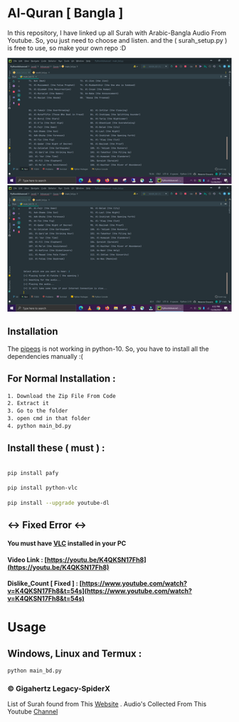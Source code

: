 # Al-Quran [ Bangla ]
In this repository, I have linked up all Surah with Arabic-Bangla Audio From Youtube. So, you just need to choose and listen. and the ( surah_setup.py ) is free to use, so make your own repo :D

![Ss1](https://github.com/GigaHertzLegacy-SpiderX/Al-Quran/blob/main/Images/1.png)
![Ss2](https://github.com/GigaHertzLegacy-SpiderX/Al-Quran/blob/main/Images/2.png)
 
## Installation

The [pipeqs](https://pypi.org/project/pipreqs/) is not working in python-10. So, you have to install all the dependencies manually :(

## For Normal Installation :
```sh
1. Download the Zip File From Code
2. Extract it
3. Go to the folder
3. open cmd in that folder
4. python main_bd.py 
```
## Install these ( must ) :
```bash

pip install pafy

pip install python-vlc

pip install --upgrade youtube-dl

```
## <-> Fixed Error <->
#### You must have [VLC](https://www.videolan.org/vlc/download-windows.html) installed in your PC
#### Video Link : [https://youtu.be/K4QKSN17Fh8](https://youtu.be/K4QKSN17Fh8)
#### Dislike_Count [ Fixed ] : [https://www.youtube.com/watch?v=K4QKSN17Fh8&t=54s](https://www.youtube.com/watch?v=K4QKSN17Fh8&t=54s)
# Usage 
## Windows, Linux and Termux :

```
python main_bd.py
```
### © Gigahertz Legacy-SpiderX
List of Surah found from This [Website](https://go4quiz.com/list-of-surahs-quran-islamic-quiz/) .
Audio's Collected From This Youtube [Channel](https://www.youtube.com/c/FurqanTube)
